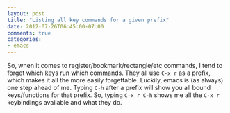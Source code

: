 ```yaml
---
layout: post
title: "Listing all key commands for a given prefix"
date: 2012-07-26T06:45:00-07:00
comments: true
categories:
- emacs
---
```

So, when it comes to register/bookmark/rectangle/etc commands, I tend to forget which keys run which commands. They all use `C-x r` as a prefix, which makes it all the more easily forgettable. Luckily, emacs is (as always) one step ahead of me. Typing `C-h` after a prefix will show you all bound keys/functions for that prefix. So, typing `C-x r C-h` shows me all the `C-x r` keybindings available and what they do.
